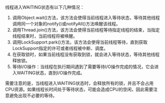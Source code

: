 线程进入WAITING状态有以下几种情况：

1. 调用Object.wait()方法，该方法会使得当前线程进入等待状态，等待其他线程调用同一个对象的notify()或notifyAll()方法唤醒该线程。
2. 调用Thread.join()方法，该方法会使得当前线程等待指定线程的结束，当指定线程结束时，当前线程将被唤醒。
3. 调用LockSupport.park()方法，该方法会使得当前线程等待，直到获取LockSupport指定的许可或者线程被中断、调度。
4. 在获取锁时，如果当前线程没有获取到锁，就会进入等待状态，等待其他线程释放锁。
5. 等待I/O操作：当线程在执行期间遇到了需要等待I/O操作完成的情况，它会进入WAITING状态，直到I/O操作完成。

需要注意的是，当线程进入WAITING状态时，会释放所有的锁，并且不会占用CPU资源。如果线程长时间处于等待状态，可能会造成CPU的空闲，因此需要注意避免出现不必要的等待。
